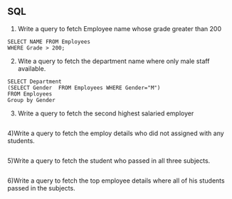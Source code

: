 ## SQL

1) Write a query to fetch Employee name whose grade greater than 200

```
SELECT NAME FROM Employees
WHERE Grade > 200;
```

2) Wite a query to fetch the department name where only male staff available.

```
SELECT Department 
(SELECT Gender  FROM Employees WHERE Gender="M")
FROM Employees
Group by Gender
```
3) Write a query to fetch the second highest salaried employer
```

```
4)Write a query to fetch the employ details who did not assigned with any students.
```
```

5)Write a query to fetch the student who passed in all three subjects.

```
```

6)Write a query to fetch the top employee details where all of his students passed in the subjects.

```
```
